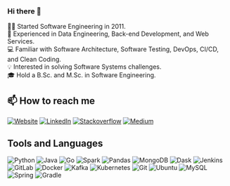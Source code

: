 ### Hi there 👋

🧑‍💻 Started Software Engineering in 2011.  
🔧 Experienced in Data Engineering, Back-end Development, and Web Services.  
💻 Familiar with Software Architecture, Software Testing, DevOps, CI/CD, and Clean Coding.  
💡 Interested in solving Software Systems challenges.  
🎓 Hold a B.Sc. and M.Sc. in Software Engineering.  

## 📫 How to reach me
[![Website](https://img.shields.io/badge/Website:-https://Ravakhah.com-purple?style=flat-square)](https://ravakhah.com)
[![LinkedIn](https://img.shields.io/badge/LinkedIn-blue?style=flat-square&logo=Linkedin)](https://www.linkedin.com/in/iman-ravakhah/)
[![Stackoverflow](https://img.shields.io/badge/Stackoverflow-FE7A16?style=flat-square&logo=Stack%20Overflow&logoColor=white)](https://stackoverflow.com/users/10076651/iman-ravakhah)
[![Medium](https://img.shields.io/badge/Medium-black?style=flat-square&logo=medium)](https://medium.com/@ravakhah)

## Tools and Languages

![Python](https://img.shields.io/badge/Python-black?style=flat-square&logo=Python)
![Java](https://img.shields.io/badge/Java-black?style=flat-square&logo=java&logoColor=orange)
![Go](https://img.shields.io/badge/Golang-black?style=flat-square&logo=go)
![Spark](https://img.shields.io/badge/Spark-black?style=flat-square&logo=apache%20spark)
![Pandas](https://img.shields.io/badge/Pandas-black?style=flat-square&logo=Pandas)
![MongoDB](https://img.shields.io/badge/MongoDB-black?style=flat-square&logo=mongodb)
![Dask](https://img.shields.io/badge/Dask-black?style=flat-square&logo=dask)
![Jenkins](https://img.shields.io/badge/Jenkins-black?style=flat-square&logo=jenkins)
![GitLab](https://img.shields.io/badge/GitLab-black?style=flat-square&logo=gitlab)
![Docker](https://img.shields.io/badge/Docker-black?style=flat-square&logo=docker)
![Kafka](https://img.shields.io/badge/Kafka-black?style=flat-square&logo=apache-kafka)
![Kubernetes](https://img.shields.io/badge/Kubernetes-black?style=flat-square&logo=kubernetes)
![Git](https://img.shields.io/badge/Git-black?style=flat-square&logo=git)
![Ubuntu](https://img.shields.io/badge/Ubuntu-black?style=flat-square&logo=ubuntu)
![MySQL](https://img.shields.io/badge/MySQL-black?style=flat-square&logo=mysql)
![Spring](https://img.shields.io/badge/Spring-black?style=flat-square&logo=Spring)
![Gradle](https://img.shields.io/badge/Gradle-black?style=flat-square&logo=gradle)
